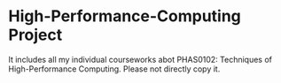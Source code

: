 # High-Performance-Computing Project
It includes all my individual courseworks abot PHAS0102: Techniques of High-Performance Computing.
Please not directly copy it.
